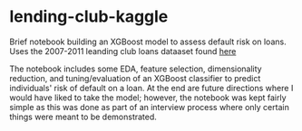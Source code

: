 # lending-club-kaggle
Brief notebook building an XGBoost model to assess default risk on loans. Uses the 2007-2011 leanding club loans dataaset found [here](https://www.kaggle.com/rachitsuccess/lending-club)

The notebook includes some EDA, feature selection, dimensionality reduction, and tuning/evaluation of an XGBoost classifier to predict individuals' risk of default on a loan.  At the end are future directions where I would have liked to take the model; however, the notebook was kept fairly simple as this was done as part of an interview process where only certain things were meant to be demonstrated.
